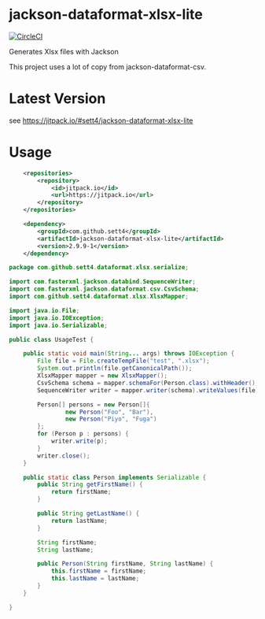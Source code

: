 # jackson-dataformat-xlsx-lite

[![CircleCI](https://circleci.com/gh/sett4/jackson-dataformat-xlsx-lite.svg?style=svg)](https://circleci.com/gh/sett4/jackson-dataformat-xlsx-lite)

Generates Xlsx files with Jackson

This project uses a lot of copy from jackson-dataformat-csv.

# Latest Version

see https://jitpack.io/#sett4/jackson-dataformat-xlsx-lite

# Usage

```xml
	<repositories>
		<repository>
		    <id>jitpack.io</id>
		    <url>https://jitpack.io</url>
		</repository>
	</repositories>
```

```xml
	<dependency>
	    <groupId>com.github.sett4</groupId>
	    <artifactId>jackson-dataformat-xlsx-lite</artifactId>
	    <version>2.9.9-1</version>
	</dependency>
```


```java
package com.github.sett4.dataformat.xlsx.serialize;

import com.fasterxml.jackson.databind.SequenceWriter;
import com.fasterxml.jackson.dataformat.csv.CsvSchema;
import com.github.sett4.dataformat.xlsx.XlsxMapper;

import java.io.File;
import java.io.IOException;
import java.io.Serializable;

public class UsageTest {

    public static void main(String... args) throws IOException {
        File file = File.createTempFile("test", ".xlsx");
        System.out.println(file.getCanonicalPath());
        XlsxMapper mapper = new XlsxMapper();
        CsvSchema schema = mapper.schemaFor(Person.class).withHeader();
        SequenceWriter writer = mapper.writer(schema).writeValues(file);

        Person[] persons = new Person[]{
                new Person("Foo", "Bar"),
                new Person("Piyo", "Fuga")
        };
        for (Person p : persons) {
            writer.write(p);
        }
        writer.close();
    }

    public static class Person implements Serializable {
        public String getFirstName() {
            return firstName;
        }

        public String getLastName() {
            return lastName;
        }

        String firstName;
        String lastName;

        public Person(String firstName, String lastName) {
            this.firstName = firstName;
            this.lastName = lastName;
        }
    }

}


```
